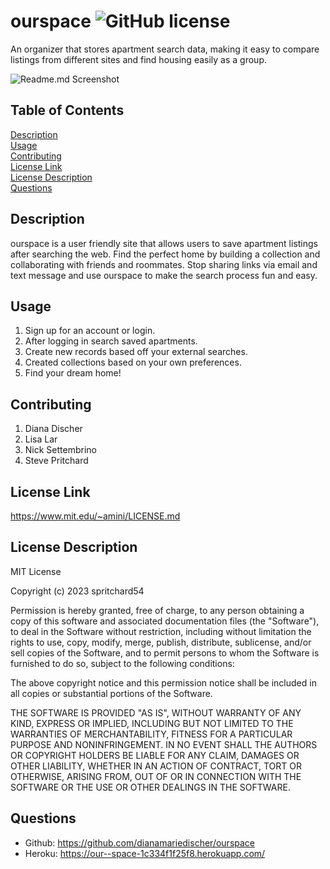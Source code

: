 # ourspace ![GitHub license](https://img.shields.io/badge/license-MIT-blue.svg)
An organizer that stores apartment search data, making it easy to compare listings from different sites and find housing easily as a group.

![Readme.md Screenshot](./public/images/Screenshot%202024-01-15%20at%207.37.26 PM.png)

## Table of Contents
[Description](#description)<br>
[Usage](#usage)<br>
[Contributing](#contributing)<br>
[License Link](#license-link)<br>
[License Description](#license-description)<br>
[Questions](#questions)

## Description
ourspace is a user friendly site that allows users to save apartment listings after searching the web. Find the perfect home by building a collection and collaborating with friends and roommates. Stop sharing links via email and text message and use ourspace to make the search process fun and easy.  

## Usage 
1. Sign up for an account or login.
2. After logging in search saved apartments.
3. Create new records based off your external searches.
4. Created collections based on your own preferences.
5. Find your dream home!
    
## Contributing 
1. Diana Discher
2. Lisa Lar
3. Nick Settembrino
4. Steve Pritchard

## License Link
https://www.mit.edu/~amini/LICENSE.md

## License Description
MIT License

Copyright (c) 2023 spritchard54

Permission is hereby granted, free of charge, to any person obtaining a copy
of this software and associated documentation files (the "Software"), to deal
in the Software without restriction, including without limitation the rights
to use, copy, modify, merge, publish, distribute, sublicense, and/or sell
copies of the Software, and to permit persons to whom the Software is
furnished to do so, subject to the following conditions:

The above copyright notice and this permission notice shall be included in all
copies or substantial portions of the Software.

THE SOFTWARE IS PROVIDED "AS IS", WITHOUT WARRANTY OF ANY KIND, EXPRESS OR
IMPLIED, INCLUDING BUT NOT LIMITED TO THE WARRANTIES OF MERCHANTABILITY,
FITNESS FOR A PARTICULAR PURPOSE AND NONINFRINGEMENT. IN NO EVENT SHALL THE
AUTHORS OR COPYRIGHT HOLDERS BE LIABLE FOR ANY CLAIM, DAMAGES OR OTHER
LIABILITY, WHETHER IN AN ACTION OF CONTRACT, TORT OR OTHERWISE, ARISING FROM,
OUT OF OR IN CONNECTION WITH THE SOFTWARE OR THE USE OR OTHER DEALINGS IN THE
SOFTWARE.
    
## Questions
- Github: https://github.com/dianamariedischer/ourspace
- Heroku: https://our--space-1c334f1f25f8.herokuapp.com/
